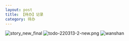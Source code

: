 ```yaml
---
layout: post
title: 【待办】记录
category: 待办
---
```

![story_new_final](http://r8s97vm6g.hd-bkt.clouddn.com/img/story_new_final_0322.png)
![todo-220313-2-new.png](http://r8s97vm6g.hd-bkt.clouddn.com/img/todo-220322.png)
![wanshan](http://r8s97vm6g.hd-bkt.clouddn.com/img/wanshan.png)

  




